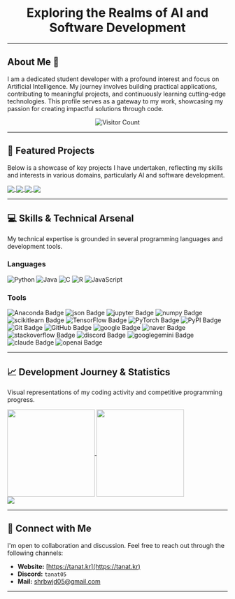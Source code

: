 <h1 align="center">Exploring the Realms of AI and Software Development</h1>

---

## About Me 👋

I am a dedicated student developer with a profound interest and focus on Artificial Intelligence. My journey involves building practical applications, contributing to meaningful projects, and continuously learning cutting-edge technologies. This profile serves as a gateway to my work, showcasing my passion for creating impactful solutions through code.

<div align="center">
  <img src="https://komarev.com/ghpvc/?username=TANAT05&label=Profile+Views&color=0e75b6&style=flat" alt="Visitor Count" />
</div>

---

## 🔬 Featured Projects

Below is a showcase of key projects I have undertaken, reflecting my skills and interests in various domains, particularly AI and software development.

<div>
  <a href="https://github.com/Tanat05/korcen">
    <img align="center" src="https://github-readme-stats.vercel.app/api/pin/?username=Tanat05&repo=korcen&description_lines_count=1&bg_color=fff&text_color=000" />
  </a>
  <a href="https://github.com/Tanat05/korcen.ts">
    <img align="center" src="https://github-readme-stats.vercel.app/api/pin/?username=Tanat05&repo=korcen.ts&description_lines_count=1&bg_color=fff&text_color=000" />
  </a>
  
  <a href="https://github.com/Tanat05/korcen-kogpt2">
    <img align="center" src="https://github-readme-stats.vercel.app/api/pin/?username=Tanat05&repo=korcen-kogpt2&description_lines_count=1&bg_color=fff&text_color=000" />
  </a>
  <a href="[https://github.com/Tanat05/korcen-kogpt2](https://github.com/Tanat05/Korcen-13M-EXAONE)">
    <img align="center" src="https://github-readme-stats.vercel.app/api/pin/?username=Tanat05&repo=Korcen-13M-EXAONE&description_lines_count=1&bg_color=fff&text_color=000" />
  </a>
</div>

---

## 💻 Skills & Technical Arsenal

My technical expertise is grounded in several programming languages and development tools.

<div align="left">
  <h3>Languages</h3>
  <img src="https://img.shields.io/badge/Python-3776AB?style=for-the-badge&logo=python&logoColor=white" alt="Python">
  <img src="https://img.shields.io/badge/Java-007396?style=for-the-badge&logo=java&logoColor=white" alt="Java">
  <img src="https://img.shields.io/badge/C-A8B9CC?style=for-the-badge&logo=c%2B%2B&logoColor=black" alt="C">
  <img src="https://img.shields.io/badge/R-276DC3?style=for-the-badge&logo=r&logoColor=white" alt="R">
  <img src="https://img.shields.io/badge/JavaScript-F7DF1E?style=for-the-badge&logo=javascript&logoColor=black" alt="JavaScript">
</div>

<div align="left">
  <h3>Tools</h3>
  <img src="https://img.shields.io/badge/Anaconda-44A833?style=for-the-badge&logo=Anaconda&logoColor=white" alt="Anaconda Badge"/>
  <img src="https://img.shields.io/badge/json-000000?style=for-the-badge&logo=json&logoColor=white" alt="json Badge"/>
  <img src="https://img.shields.io/badge/jupyter-F37626?style=for-the-badge&logo=jupyter&logoColor=white" alt="jupyter Badge"/>
  <img src="https://img.shields.io/badge/numpy-013243?style=for-the-badge&logo=numpy&logoColor=white" alt="numpy Badge"/>
  <img src="https://img.shields.io/badge/scikitlearn-F7931E?style=for-the-badge&logo=scikitlearn&logoColor=white" alt="scikitlearn Badge"/>
  <img src="https://img.shields.io/badge/TensorFlow-FF6F00?style=for-the-badge&logo=tensorflow&logoColor=white" alt="TensorFlow Badge"/>
  <img src="https://img.shields.io/badge/PyTorch-EE4C2C?style=for-the-badge&logo=pytorch&logoColor=white" alt="PyTorch Badge"/>
  <img src="https://img.shields.io/badge/PyPI-3776AB?style=for-the-badge&logo=PyPI&logoColor=white" alt="PyPI Badge"/>
  <img src="https://img.shields.io/badge/Git-F05032?style=for-the-badge&logo=git&logoColor=white" alt="Git Badge"/>
  <img src="https://img.shields.io/badge/GitHub-3776AB?style=for-the-badge&logo=github&logoColor=white" alt="GitHub Badge"/>
  <img src="https://img.shields.io/badge/google-4285F4?style=for-the-badge&logo=google&logoColor=white" alt="google Badge"/>
  <img src="https://img.shields.io/badge/naver-03C75A?style=for-the-badge&logo=naver&logoColor=white" alt="naver Badge"/>
  <img src="https://img.shields.io/badge/stackoverflow-F58025?style=for-the-badge&logo=stackoverflow&logoColor=white" alt="stackoverflow Badge"/>
  <img src="https://img.shields.io/badge/discord-5865F2?style=for-the-badge&logo=discord&logoColor=white" alt="discord Badge"/>
  <img src="https://img.shields.io/badge/gemini-8E75B2?style=for-the-badge&logo=googlegemini&logoColor=white" alt="googlegemini Badge"/>
  <img src="https://img.shields.io/badge/claude-D97757?style=for-the-badge&logo=claude&logoColor=white" alt="claude Badge"/>
  <img src="https://img.shields.io/badge/openai-222222?style=for-the-badge&logo=openai&logoColor=white" alt="openai Badge"/>
</div>

---

## 📈 Development Journey & Statistics

Visual representations of my coding activity and competitive programming progress.

<div>
  <a href="https://github.com/Tanat05">
    <img height=200 align="center" src="https://github-readme-stats.vercel.app/api?username=Tanat05&bg_color=45,ffc944,ff9632&title_color=fff&text_color=fff&icon_color=fff&hide_border=true&show_icons=true&count_private=true&rank_icon=github" />
  </a>
  
  <a href="https://github.com/Tanat05">
    <img height=200 align="center" src="https://github-readme-stats.vercel.app/api/top-langs?username=Tanat05&bg_color=45,ffc944,ff9632&title_color=fff&text_color=fff&icon_color=fff&hide_border=true&show_icons=true&count_private=true&layout=compact&langs_count=8&card_width=320" />
  </a>
</div>

<div>
  <a href="https://solved.ac/shrbwjd">
    <img align="center" src="http://mazassumnida.wtf/api/v2/generate_badge?boj=shrbwjd" />
  </a>
</div>


---

## 📧 Connect with Me

I'm open to collaboration and discussion. Feel free to reach out through the following channels:

* **Website:** [https://tanat.kr](https://tanat.kr)
* **Discord:** `tanat05`
* **Mail:** [shrbwjd05@gmail.com](mailto:shrbwjd05@gmail.com)

---
